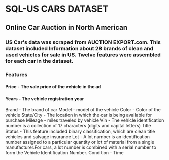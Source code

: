 # SQL-US CARS DATASET
## Online Car Auction in North American

### US Car's data was scraped from AUCTION EXPORT.com. This dataset included Information about 28 brands of clean and used vehicles for sale in US. Twelve features were assembled for each car in the dataset.


### Features
#### Price	-	  The sale price of the vehicle in the ad
#### Years	-   The vehicle registration year
Brand	- 	The brand of car
Model	- 	model of the vehicle
Color	- 	Color of the vehicle
State/City - 	The location in which the car is being available for purchase
Mileage	-   	miles traveled by vehicle
Vin	-       	The vehicle identification number is a collection of 17 characters (digits and capital letters)
Title Status - This feature included binary classification, which are clean title vehicles and salvage insurance
Lot	-         	A lot number is an identification number assigned to a particular quantity or lot of material from a single manufacturer.For cars, a lot number is combined with a serial number to form the Vehicle Identification Number.
Condition		-   Time
